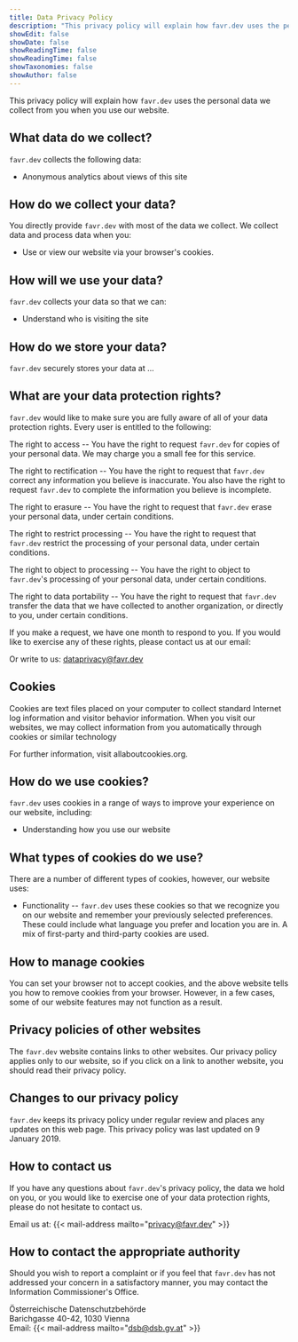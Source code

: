 ```yaml
---
title: Data Privacy Policy
description: "This privacy policy will explain how favr.dev uses the personal data we collect from you when you use our website."
showEdit: false
showDate: false
showReadingTime: false
showReadingTime: false
showTaxonomies: false
showAuthor: false
---
```


This privacy policy will explain how `favr.dev` uses the personal data we collect from you when you use our website.


## What data do we collect?

`favr.dev` collects the following data:

-   Anonymous analytics about views of this site

## How do we collect your data?

You directly provide `favr.dev` with most of the data we collect. We collect data and process data when you:

-   Use or view our website via your browser's cookies.


## How will we use your data?

`favr.dev` collects your data so that we can:

-   Understand who is visiting the site

## How do we store your data?

`favr.dev` securely stores your data at ...


## What are your data protection rights?

`favr.dev` would like to make sure you are fully aware of all of your data protection rights. Every user is entitled to the following:

The right to access -- You have the right to request `favr.dev` for copies of your personal data. We may charge you a small fee for this service.

The right to rectification -- You have the right to request that `favr.dev` correct any information you believe is inaccurate. You also have the right to request `favr.dev` to complete the information you believe is incomplete.

The right to erasure -- You have the right to request that `favr.dev` erase your personal data, under certain conditions.

The right to restrict processing -- You have the right to request that `favr.dev` restrict the processing of your personal data, under certain conditions.

The right to object to processing -- You have the right to object to `favr.dev`'s processing of your personal data, under certain conditions.

The right to data portability -- You have the right to request that `favr.dev` transfer the data that we have collected to another organization, or directly to you, under certain conditions.

If you make a request, we have one month to respond to you. If you would like to exercise any of these rights, please contact us at our email:

Or write to us: dataprivacy@favr.dev

## Cookies

Cookies are text files placed on your computer to collect standard Internet log information and visitor behavior information. When you visit our websites, we may collect information from you automatically through cookies or similar technology

For further information, visit allaboutcookies.org.

## How do we use cookies?

`favr.dev` uses cookies in a range of ways to improve your experience on our website, including:

-   Understanding how you use our website

## What types of cookies do we use?

There are a number of different types of cookies, however, our website uses:

-   Functionality -- `favr.dev` uses these cookies so that we recognize you on our website and remember your previously selected preferences. These could include what language you prefer and location you are in. A mix of first-party and third-party cookies are used.

## How to manage cookies

You can set your browser not to accept cookies, and the above website tells you how to remove cookies from your browser. However, in a few cases, some of our website features may not function as a result.

## Privacy policies of other websites

The `favr.dev` website contains links to other websites. Our privacy policy applies only to our website, so if you click on a link to another website, you should read their privacy policy.

## Changes to our privacy policy

`favr.dev` keeps its privacy policy under regular review and places any updates on this web page. This privacy policy was last updated on 9 January 2019.

## How to contact us

If you have any questions about `favr.dev`'s privacy policy, the data we hold on you, or you would like to exercise one of your data protection rights, please do not hesitate to contact us.

Email us at: {{< mail-address mailto="privacy@favr.dev" >}}

## How to contact the appropriate authority

Should you wish to report a complaint or if you feel that `favr.dev` has not addressed your concern in a satisfactory manner, you may contact the Information Commissioner's Office.

Österreichische Datenschutzbehörde \
Barichgasse 40-42, 1030 Vienna \
Email: {{< mail-address mailto="dsb@dsb.gv.at" >}}
